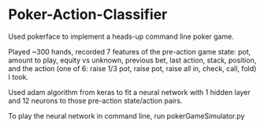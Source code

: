 # Poker-Action-Classifier
Used pokerface to implement a heads-up command line poker game.

Played ~300 hands, recorded 7 features of the pre-action game state: pot, amount to play, equity vs unknown, previous bet, last action, stack, position, and the action (one of 6: raise 1/3 pot, raise pot, raise all in, check, call, fold) I took.

Used adam algorithm from keras to fit a neural network with 1 hidden layer and 12 neurons to those pre-action state/action pairs. 

To play the neural network in command line, run pokerGameSimulator.py 




